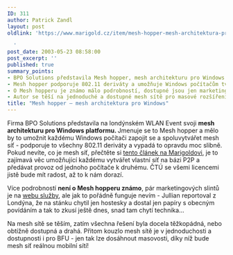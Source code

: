 ```yaml
---
ID: 311
author: Patrick Zandl
layout: post
oldlink: 'https://www.marigold.cz/item/mesh-hopper-mesh-architektura-pro-windows

  '
post_date: 2003-05-23 08:58:00
post_excerpt: ''
published: true
summary_points:
- BPO Solutions představila Mesh hopper, mesh architekturu pro Windows na WLAN Eventu.
- Mesh hopper podporuje 802.11 deriváty a umožňuje Windows počítačům tvořit P2P sítě.
- O Mesh hopperu je známo málo podrobností, dostupné jsou jen marketingové materiály.
- Autor se těší na jednoduché a dostupné mesh sítě pro masové rozšíření.
title: "Mesh hopper – mesh architektura pro Windows"
---
```


<p>
Firma BPO Solutions představila na londýnském WLAN Event&#160;svoji <STRONG>mesh architekturu pro Windows platformu. </STRONG>Jmenuje se to Mesh hopper a mělo by to umožnit každému Windows počítači zapojit se a spoluvytvářet mesh síť - podporuje to všechny 802.11 deriváty a vypadá to opravdu moc slibně. Pokud nevíte, co je mesh síť, přečtěte si <A href="/trh/meshnetwork030330.html">tento článek na Marigoldovi</A>, je to zajímavá věc umožňující každému vytvářet vlastní síť na bázi P2P a předávat provoz od jednoho počítače k druhému. ČTÚ se všemi licencemi jistě bude mít radost, až to k nám dorazí. </p>

<p>
Více podrobností <STRONG>není o Mesh hopperu známo</STRONG>, pár marketingových slintů je na <A href="http://www.meshhopper.com/" target=_blank>webu služby</A>, ale jak to pořádně funguje nevím - Jullian reportoval z Londýna, že na stánku chytil jen hostesky a dostal jen papíry s obecným povídáním a tak to zkusí ještě dnes, snad tam chytí technika...</p>

<p>
Na mesh sítě se těším, zatím všechna řešení byla docela těžkopádná, nebo obtížně dostupná a drahá. Přitom kouzlo mesh sítě je v jednoduchosti a dostupnosti i pro BFU - jen tak lze dosáhnout masovosti, díky níž bude mesh síť reálnou mobilní sítí!</p>